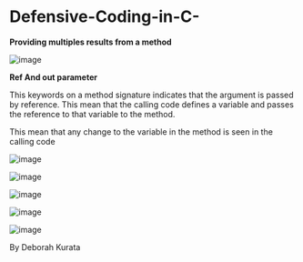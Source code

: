 # Defensive-Coding-in-C-

**Providing multiples results from a method**

![image](https://user-images.githubusercontent.com/40399697/213035345-60fd9e8f-4a0e-4d3b-a4d2-945b6a1816fb.png)

**Ref And out parameter**

This keywords on a method signature indicates that the argument is passed by reference.
This mean that the calling code defines a variable and passes the reference to that variable to the method.

This mean that any change to the variable in the method is seen in the calling code

![image](https://user-images.githubusercontent.com/40399697/213035274-d920f5d3-e1ba-4df4-9f58-87ad96bae99e.png)

![image](https://user-images.githubusercontent.com/40399697/213035668-65ab4a8d-db12-446e-b528-489ea5f6f68f.png)


![image](https://user-images.githubusercontent.com/40399697/213039396-2ab7fa54-aedd-45ef-bde7-fe228c66c3bc.png)

![image](https://user-images.githubusercontent.com/40399697/213039813-f36d53f2-e450-4bfc-b385-8238343c42f0.png)

![image](https://user-images.githubusercontent.com/40399697/213041356-5face863-d088-4502-a623-09bd98dce32d.png)



By Deborah Kurata
